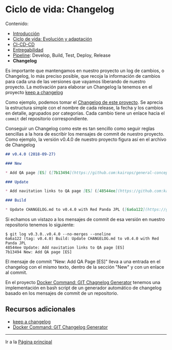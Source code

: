 # Ciclo de vida: Changelog

Contenido:

- [Introducción](../application-lifecicle.md)
- [Ciclo de vida: Evolución y adaptación](al-evolution-and-adaptation.md)
- [CI-CD-CD](al-cicdcd.md)
- [Entregabilidad](al-releasability.md)
- [Pipeline](al-pipeline.md): Develop, Build, Test, Deploy, Release
- **Changelog**

Es importante que mantengamos en nuestro proyecto un log de cambios, o Changelog, lo más preciso posible, que recoja la información de cambios para cada una de las versiones que vayamos liberando de nuestro proyecto. La motivación para elaborar un Changelog la tenemos en el proyecto [keep a changelog](https://keepachangelog.com/en/1.0.0/)

Como ejemplo, podemos tomar el [Changelog de este proyecto](https://github.com/kairops/general-concepts/blob/master/CHANGELOG.md). Se aprecia la estructura simple con el nombre de cada release, la fecha y los cambios en detalle, agrupados por categorías. Cada cambio tiene un enlace hacia el `commit` del repositorio correspondiente.

Conseguir un Changelog como este es tan sencillo como seguir reglas sencillas a la hora de escribir los mensajes de commit de nuestro proyecto. Como ejemplo, la versión v0.4.0 de nuestro proyecto figura así en el archivo de Changelog

```markdown
## v0.4.0 (2018-09-27)

### New

* Add QA page [ES] ([7b13494](https://github.com:kairops/general-concepts/commit/7b13494))

### Update

* Add navitation links to QA page [ES] ([48544ee](https://github.com:kairops/general-concepts/commit/48544ee))

### Build

* Update CHANGELOG.md to v0.4.0 with Red Panda JPL ([6a6a122](https://github.com:kairops/general-concepts/commit/6a6a122))
```

Si echamos un vistazo a los mensajes de commit de esa versión en nuestro repositorio tenemos lo siguiente:

```console
$ git log v0.3.0..v0.4.0 --no-merges --oneline
6a6a122 (tag: v0.4.0) Build: Update CHANGELOG.md to v0.4.0 with Red Panda JPL
48544ee Update: Add navitation links to QA page [ES]
7b13494 New: Add QA page [ES]
```

El mensaje de commit "New: Add QA Page [ES]" lleva a una entrada en el changelog con el mismo texto, dentro de la sección "New" y con un enlace al commit.

En el proyecto [Docker Command: GIT Chagnelog Generator](https://github.com/kairops/dc-git-changelog-generator) tenemos una implementación en bash script de un generador automático de changelog basado en los mensajes de commit de un repositorio.

## Recursos adicionales

- [keep a changelog](https://keepachangelog.com/en/1.0.0/)
- [Docker Command: GIT Changelog Generator](https://github.com/kairops/dc-git-changelog-generator)

---

Ir a la [Página principal](../toc.md)

